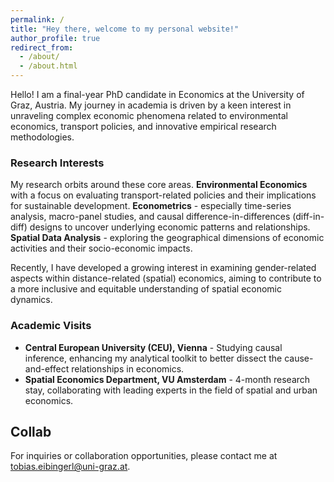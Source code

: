 ```yaml
---
permalink: /
title: "Hey there, welcome to my personal website!"
author_profile: true
redirect_from: 
  - /about/
  - /about.html
---
```


Hello! I am a final-year PhD candidate in Economics at the University of Graz, Austria. My journey in academia is driven by a keen interest in unraveling complex economic phenomena related to environmental economics, transport policies, and innovative empirical research methodologies.

### Research Interests

My research orbits around these core areas. **Environmental Economics** with a focus on evaluating transport-related policies and their implications for sustainable development. **Econometrics** - especially time-series analysis, macro-panel studies, and causal difference-in-differences (diff-in-diff) designs to uncover underlying economic patterns and relationships. **Spatial Data Analysis** - exploring the geographical dimensions of economic activities and their socio-economic impacts.

Recently, I have developed a growing interest in examining gender-related aspects within distance-related (spatial) economics, aiming to contribute to a more inclusive and equitable understanding of spatial economic dynamics.

### Academic Visits

- **Central European University (CEU), Vienna** - Studying causal inference, enhancing my analytical toolkit to better dissect the cause-and-effect relationships in economics.
- **Spatial Economics Department, VU Amsterdam** - 4-month research stay, collaborating with leading experts in the field of spatial and urban economics.

## Collab

For inquiries or collaboration opportunities, please contact me at [tobias.eibingerl@uni-graz.at](mailto:tobias.eibinger@uni-graz.at).